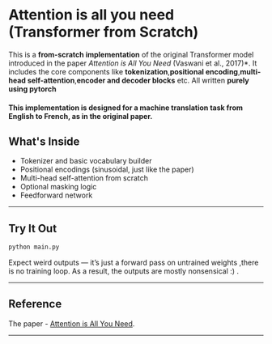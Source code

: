 # Attention is all you need (Transformer from Scratch)

This is a **from-scratch implementation** of the original Transformer model introduced in the paper *Attention is All You Need* (Vaswani et al., 2017)*. It includes the core components like **tokenization**,**positional encoding**,**multi-head self-attention**,**encoder and decoder blocks** etc. All written **purely using pytorch**

#### This implementation is designed for a machine translation task from English to French, as in the original paper.



##  What's Inside

* Tokenizer and basic vocabulary builder
* Positional encodings (sinusoidal, just like the paper)
* Multi-head self-attention from scratch
* Optional masking logic
* Feedforward network
---

##  Try It Out

```bash
python main.py
```

Expect weird outputs — it’s just a forward pass on untrained weights ,there is no training loop. As a result, the outputs are mostly nonsensical :) .

---
## Reference

 The paper - [Attention is All You Need](https://arxiv.org/pdf/1706.03762).

---

